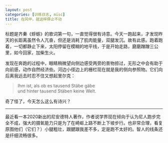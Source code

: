 ```yaml
---
layout: post
categories: [训练日志, misc]
title: 在风中，就这样停止不动
---
```


标题是齐秦《蜉蝣》的歌词第一句，一直觉得很有诗意。今天一跑起来，才发现昨天的长距离虽然令人亢奋，但还是消耗了肌肉能量，双腿发沉。故有此感。跑着跑着，一切都静止下来，太阳停留在模糊的地平线，于是开始走路，磨磨蹭蹭三公里，如今回家，加柴生火。

发现在奔跑的过程中，眼睛稍微望向侧边感受两旁的景物掠过，无形之中会有助于向前感，动作自然经济些。河边小径边上的栅栏现在就是我的侧向参照物。它们向后离我远去时忍不住又想起里尔克：

> Ihm ist, als ob es tausend Stäbe gäbe  
und hinter tausend Stäben keine Welt.

奇了怪了，今天怎么这么有诗兴？

---

最近看一本2020新出的尼安德特人著作，作者说学界现在倾向于认为尼人跑步完全不成，强大的摄氧能力只是为了在崎岖上路不断上下坡步行。也非常合理，看复原图他们（它们？）小腿粗壮，跟腱跟我差不多，定是跑不太好的。智人的线条还是纤细流畅很多。
